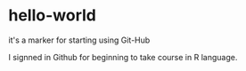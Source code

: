 # hello-world
it's a marker for starting using Git-Hub

I signned in Github for beginning to take course in R language. 
